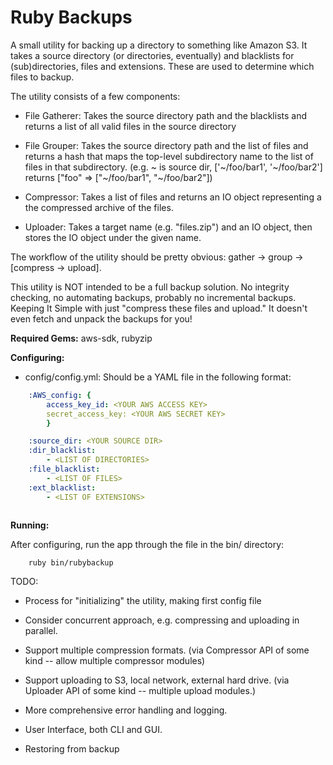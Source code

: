 # Ruby Backups

A small utility for backing up a directory to something like Amazon S3. It takes
a source directory (or directories, eventually) and blacklists for
(sub)directories, files and extensions. These are used to determine which files
to backup.

The utility consists of a few components:

- File Gatherer: Takes the source directory path and the blacklists and returns
  a list of all valid files in the source directory

- File Grouper: Takes the source directory path and the list of files and
  returns a hash that maps the top-level subdirectory name to the list of files
  in that subdirectory. (e.g. ~ is source dir, ['~/foo/bar1', '~/foo/bar2']
  returns ["foo" => ["~/foo/bar1", "~/foo/bar2"])

- Compressor: Takes a list of files and returns an IO object representing a
  the compressed archive of the files.

- Uploader: Takes a target name (e.g. "files.zip") and an IO object, then stores
  the IO object under the given name.

The workflow of the utility should be pretty obvious: gather -> group ->
[compress -> upload].

This utility is NOT intended to be a full backup solution. No integrity
checking, no automating backups, probably no incremental backups. Keeping It
Simple with just "compress these files and upload." It doesn't even fetch and
unpack the backups for you!

**Required Gems:** aws-sdk, rubyzip

**Configuring:**

- config/config.yml: Should be a YAML file in the following format:
```yaml
    :AWS_config: {
        access_key_id: <YOUR AWS ACCESS KEY>
        secret_access_key: <YOUR AWS SECRET KEY>
        }

    :source_dir: <YOUR SOURCE DIR>
    :dir_blacklist:
        - <LIST OF DIRECTORIES>
    :file_blacklist:
        - <LIST OF FILES>
    :ext_blacklist:
        - <LIST OF EXTENSIONS>
    
```

**Running:**

After configuring, run the app through the file in the bin/ directory:
```
    ruby bin/rubybackup
```

TODO:

- Process for "initializing" the utility, making first config file

- Consider concurrent approach, e.g. compressing and uploading in parallel.

- Support multiple compression formats.
  (via Compressor API of some kind -- allow multiple compressor modules)

- Support uploading to S3, local network, external hard drive.
  (via Uploader API of some kind -- multiple upload modules.)

- More comprehensive error handling and logging.

- User Interface, both CLI and GUI.

- Restoring from backup
